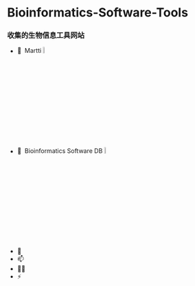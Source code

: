 # Bioinformatics-Software-Tools
###  收集的生物信息工具网站
- 🔭 &nbsp;Martti [<img  src="https://bioinformaticshome.com/assets/images/dr_martti-blue-186x60.png" width="6%" height="6%" />](https://bioinformaticshome.com/tools/tools-main.html)
- 🌱 &nbsp;Bioinformatics Software DB  [<img  src="https://bioinformaticshome.com/blog/assets/images/blog_cover_1024.jpg" width="6%" height="6%" />](https://bioinformaticshome.com/db/)
- 💬 &nbsp;
- 📫 &nbsp;
- 👨‍💻 &nbsp;
- ⚡ &nbsp;

